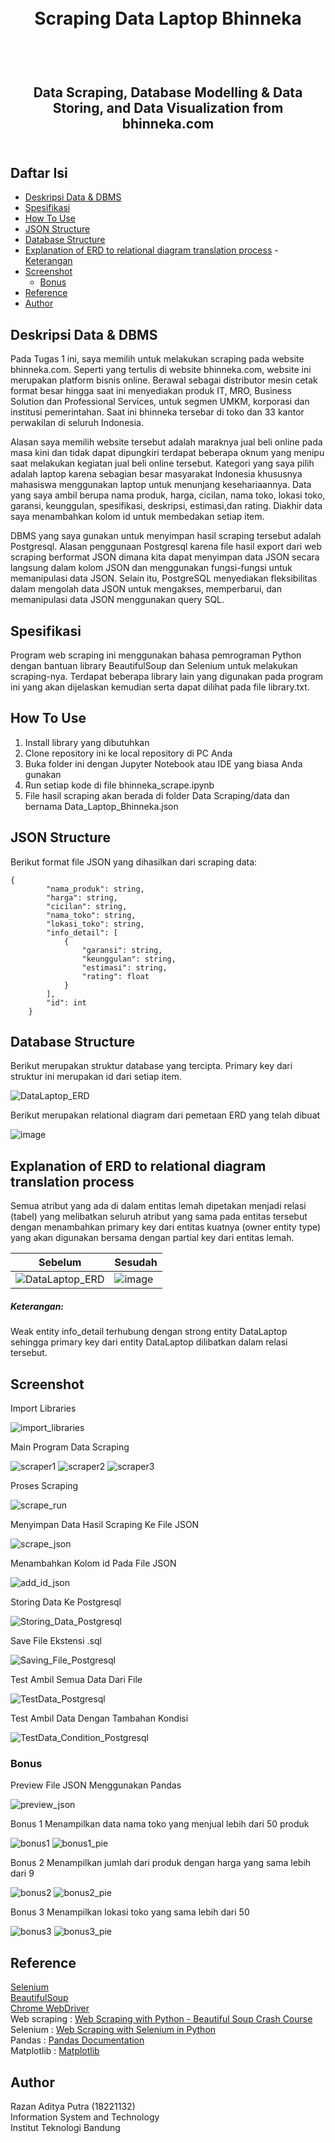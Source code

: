 <h1 align="center">
  <br>
  Scraping Data Laptop Bhinneka
  <br>
  <br>
</h1>

<h2 align="center">
  <br>
  Data Scraping, Database Modelling & Data Storing, and Data Visualization from bhinneka.com
  <br>
  <br>
</h2>

## Daftar Isi
- [Deskripsi Data & DBMS](#deskripsi-data-&-dbms)
- [Spesifikasi](#spesifikasi)
- [How To Use](#how-to-use)
- [JSON Structure](#json-structure)
- [Database Structure](#database-structure)
- [Explanation of ERD to relational diagram translation process](#explanation-of-erd-to-relational-diagram-translation-process)
        - [Keterangan](#keterangan)
- [Screenshot](#screenshot)
    - [Bonus](#bonus)
- [Reference](#reference)
- [Author](#author)

## Deskripsi Data & DBMS

Pada Tugas 1 ini, saya memilih untuk melakukan scraping pada website bhinneka.com. Seperti yang tertulis di website bhinneka.com, website ini merupakan platform bisnis online. Berawal sebagai distributor mesin cetak format besar hingga saat ini  menyediakan produk IT, MRO, Business Solution dan Professional Services, untuk segmen UMKM,  korporasi dan institusi pemerintahan. Saat ini bhinneka tersebar di toko dan 33 kantor perwakilan di seluruh Indonesia. 

Alasan saya memilih website tersebut adalah maraknya jual beli online pada masa kini dan tidak dapat dipungkiri terdapat beberapa oknum yang menipu saat melakukan kegiatan jual beli online tersebut. Kategori yang saya pilih adalah laptop karena sebagian besar masyarakat Indonesia khususnya mahasiswa menggunakan laptop untuk menunjang kesehariaannya. Data yang saya ambil berupa nama produk, harga, cicilan, nama toko, lokasi toko, garansi, keunggulan, spesifikasi, deskripsi, estimasi,dan rating. Diakhir data saya menambahkan kolom id untuk membedakan setiap item.

DBMS yang saya gunakan untuk menyimpan hasil scraping tersebut adalah Postgresql. Alasan penggunaan Postgresql karena file hasil export dari web scraping berformat JSON dimana kita dapat menyimpan data JSON secara langsung dalam kolom JSON dan menggunakan fungsi-fungsi untuk memanipulasi data JSON. Selain itu, PostgreSQL menyediakan fleksibilitas dalam mengolah data JSON untuk mengakses, memperbarui, dan memanipulasi data JSON menggunakan query SQL.

## Spesifikasi

Program web scraping ini menggunakan bahasa pemrograman Python dengan bantuan library BeautifulSoup dan Selenium untuk melakukan scraping-nya. Terdapat beberapa library lain yang digunakan pada program ini yang akan dijelaskan kemudian serta dapat dilihat pada file library.txt.

## How To Use

1. Install library yang dibutuhkan
2. Clone repository ini ke local repository di PC Anda
3. Buka folder ini dengan Jupyter Notebook atau IDE yang biasa Anda gunakan
4. Run setiap kode di file bhinneka_scrape.ipynb
5. File hasil scraping akan berada di folder Data Scraping/data dan bernama Data_Laptop_Bhinneka.json

## JSON Structure

Berikut format file JSON yang dihasilkan dari scraping data:

```
{
        "nama_produk": string,
        "harga": string,
        "cicilan": string,
        "nama_toko": string,
        "lokasi_toko": string,
        "info_detail": [
            {
                "garansi": string,
                "keunggulan": string,
                "estimasi": string,
                "rating": float
            }
        ],
        "id": int
    }
```

## Database Structure

Berikut merupakan struktur database yang tercipta. Primary key dari struktur ini merupakan id dari setiap item.

![DataLaptop_ERD](https://github.com/RazanPtr/Seleksi-2023-Tugas-1/assets/88721317/0be884e0-60cd-4cd3-bddc-6bed038b2d45)

Berikut merupakan relational diagram dari pemetaan ERD yang telah dibuat

![image](https://github.com/RazanPtr/Seleksi-2023-Tugas-1/assets/88721317/c756ca04-8b6d-4d06-b7cd-8d5c91b30492)

## Explanation of ERD to relational diagram translation process

Semua atribut yang ada di dalam entitas lemah dipetakan menjadi relasi (tabel) yang melibatkan seluruh atribut yang sama pada entitas tersebut dengan menambahkan primary key dari entitas kuatnya (owner entity type) yang akan digunakan bersama dengan partial key dari entitas lemah.

|Sebelum|Sesudah|
|-------|-------|
|![DataLaptop_ERD](https://github.com/RazanPtr/Seleksi-2023-Tugas-1/assets/88721317/4e6a8c23-7038-448a-9802-a1b88307d465)|![image](https://github.com/RazanPtr/Seleksi-2023-Tugas-1/assets/88721317/c756ca04-8b6d-4d06-b7cd-8d5c91b30492)|

##### Keterangan:
Weak entity info_detail terhubung dengan strong entity DataLaptop sehingga primary key dari entity DataLaptop dilibatkan dalam relasi tersebut.

## Screenshot

Import Libraries

![import_libraries](https://github.com/RazanPtr/Seleksi-2023-Tugas-1/assets/88721317/d834d719-621e-46f7-87d4-a69558b32837)

Main Program Data Scraping

![scraper1](https://github.com/RazanPtr/Seleksi-2023-Tugas-1/assets/88721317/9f4bfb97-4a6d-44f9-90e1-a158b2dbc991)
![scraper2](https://github.com/RazanPtr/Seleksi-2023-Tugas-1/assets/88721317/e25170d6-f55e-4ac1-a6de-7a41e37e3291)
![scraper3](https://github.com/RazanPtr/Seleksi-2023-Tugas-1/assets/88721317/ec91d36e-db7f-476b-94f4-04e5164b33fb)

Proses Scraping

![scrape_run](https://github.com/RazanPtr/Seleksi-2023-Tugas-1/assets/88721317/a3665bdd-a061-4457-b31b-999504206adc)

Menyimpan Data Hasil Scraping Ke File JSON

![scrape_json](https://github.com/RazanPtr/Seleksi-2023-Tugas-1/assets/88721317/050d8278-29c8-4acd-8263-ceef438e6045)

Menambahkan Kolom id Pada File JSON

![add_id_json](https://github.com/RazanPtr/Seleksi-2023-Tugas-1/assets/88721317/6aa0d83b-5fc0-4612-b5ba-1c0b85ac277e)

Storing Data Ke Postgresql

![Storing_Data_Postgresql](https://github.com/RazanPtr/Seleksi-2023-Tugas-1/assets/88721317/dcc4767c-e93b-4a92-ac97-da3d4ee68e03)

Save File Ekstensi .sql

![Saving_File_Postgresql](https://github.com/RazanPtr/Seleksi-2023-Tugas-1/assets/88721317/8171b5ec-b921-4f22-84d6-b2899dbdca3e)

Test Ambil Semua Data Dari File

![TestData_Postgresql](https://github.com/RazanPtr/Seleksi-2023-Tugas-1/assets/88721317/cb2abf91-a3df-4200-8082-ea1ef13c3088)

Test Ambil Data Dengan Tambahan Kondisi

![TestData_Condition_Postgresql](https://github.com/RazanPtr/Seleksi-2023-Tugas-1/assets/88721317/410d2bcf-165a-444c-9fc7-56cf1eaa19f8)

### Bonus

Preview File JSON Menggunakan Pandas

![preview_json](https://github.com/RazanPtr/Seleksi-2023-Tugas-1/assets/88721317/b6229344-f24e-41bd-8ca2-7a1877d6beec)

Bonus 1 Menampilkan data nama toko yang menjual lebih dari 50 produk

![bonus1](https://github.com/RazanPtr/Seleksi-2023-Tugas-1/assets/88721317/0f33f1e7-ee02-400a-ad2a-16d70f5e8444) ![bonus1_pie](https://github.com/RazanPtr/Seleksi-2023-Tugas-1/assets/88721317/f7a352b4-5183-484f-926e-aa70c467c51e)

Bonus 2 Menampilkan jumlah dari produk dengan harga yang sama lebih dari 9

![bonus2](https://github.com/RazanPtr/Seleksi-2023-Tugas-1/assets/88721317/8d1f4062-5aa6-4b34-b306-608b33620f55) ![bonus2_pie](https://github.com/RazanPtr/Seleksi-2023-Tugas-1/assets/88721317/ae95c378-81cd-47c0-a7de-6adf46350a34)

Bonus 3 Menampilkan lokasi toko yang sama lebih dari 50 

![bonus3](https://github.com/RazanPtr/Seleksi-2023-Tugas-1/assets/88721317/2e073fbd-9e3e-4d0f-902b-9a2fd9842565) ![bonus3_pie](https://github.com/RazanPtr/Seleksi-2023-Tugas-1/assets/88721317/6597cd78-ba54-4b86-89e5-58eb3aa264da)

## Reference

  <a href='https://selenium-python.readthedocs.io/index.html'> Selenium</a>
  <br>
  <a href='https://www.crummy.com/software/BeautifulSoup/bs4/doc/#extract'> BeautifulSoup</a>
  <br>
  <a href='https://chromedriver.chromium.org/getting-started'> Chrome WebDriver</a>
  <br>
  Web scraping : <a href='https://youtu.be/XVv6mJpFOb0'> Web Scraping with Python - Beautiful Soup Crash Course</a>
  <br>
  Selenium : 
  <a href='https://medium.com/codex/web-scraping-with-selenium-in-python-832cf4b827a4'> Web Scraping with Selenium in Python</a>
  <br>
  Pandas :
  <a href='https://pandas.pydata.org/docs/'>Pandas Documentation</a>
  <br>
  Matplotlib :
  <a href='https://matplotlib.org/'>Matplotlib</a>
  
## Author
Razan Aditya Putra (18221132)
<br>
Information System and Technology
<br>
Institut Teknologi Bandung
